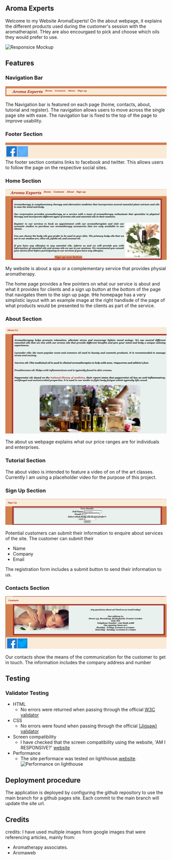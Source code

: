 
## Aroma Experts 
Welcome to my Website AromaExperts!
On the about webpage, it explains the different products used during the customer's session with the aromatherapist.
THey are also encourgaed to pick and choose which oils they would prefer to use.

![Responsice Mockup](assets/responsive.png)

## Features

### Navigation Bar

![Responsice Mockup](assets/nav5.png)

The Navigation bar is featured on each page (home, contacts, about, tutorial and register). The navigation allows users to move across the single page site with ease. The navigation bar is fixed to the top of the page to improve usability.



### Footer Section
![Responsice Mockup](assets/footer5.png)
The footer section contains links to facebook and twitter. This allows users to follow the page on the respective social sites.


### Home Section
![Responsice Mockup](assets/home5.png)

My website is about a spa or a complementary service that provides physial aromatherapy.

The home page provides a few pointers on what our service is about and what it provides for clients and a sign up button at the bottom of the page that navigates them to the sign up page. tHe homepage has a very simplistic layout with an example image at the right handisde of the page of what products would be presented to the clients as part of the service.


### About Section

![Responsice Mockup](assets/about5.png)

The about us webpage explains what our price ranges are for individuals and enterprises.

### Tutorial Section
The about video is intended to feature a video of on of the art classes. Currently I am using a placeholder video for the purpose of this project.

### Sign Up Section

![Responsice Mockup](assets/signup5.png)

Potential customers can submit their information to enquire about services of the site. The customer can submit their

- Name
- Company
- Email

The registration form includes a submit button to send their information to us. 


### Contacts Section

![Responsice Mockup](assets/contacts5.png)

Our contacts show the means of the communication for the customer to get in touch. The information includes the company address and number



## Testing 


### Validator Testing 

- HTML
  - No errors were returned when passing through the official [W3C validator](https://validator.w3.org/nu/)
- CSS
  - No errors were found when passing through the official [(Jigsaw) validator](https://jigsaw.w3.org/css-validator/validator)
- Screen compatibility 
    - I have checked that the screen compatibility using the website, 'AM I RESPONSIVE?' [website](https://ui.dev/amiresponsive)
- Performance
    - The site performace was tested on lighthouse.[website](t). 
    ![Performance on lighthouse](assets/performace2.png)

## Deployment procedure

The application is deployed by configuring the github repository to use the main branch for a github pages site. Each commit to the main branch will update the site url.

## Credits


credits:
I have used multiple images from google images that were referencing articles, mainly from:
- Aromatherapy associates.
- Aromaweb



